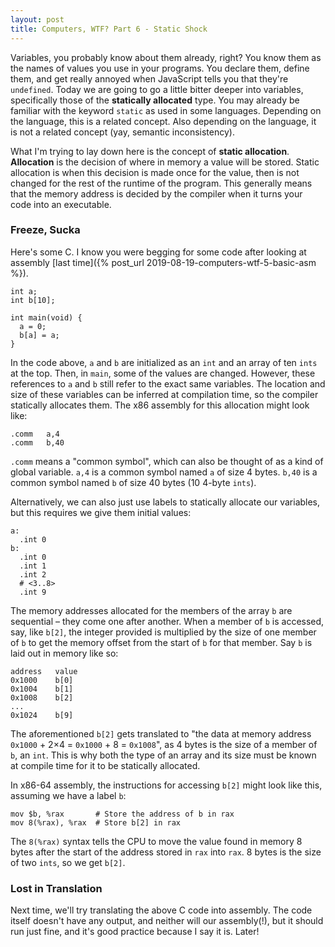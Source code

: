 ```yaml
---
layout: post
title: Computers, WTF? Part 6 - Static Shock
---
```

Variables, you probably know about them already, right? You know them as the 
names of values you use in your programs. You declare them, define them, and 
get really annoyed when JavaScript tells you that they're `undefined`. Today 
we are going to go a little bitter deeper into variables, specifically those 
of the **statically allocated** type. You may already be familiar with the 
keyword `static` as used in some languages. Depending on the language, this is 
a related concept. Also depending on the language, it is not a related concept 
(yay, semantic inconsistency).

What I'm trying to lay down here is the concept of **static allocation**. 
**Allocation** is the decision of where in memory a value will be stored. 
Static allocation is when this decision is made once for the value, then is 
not changed for the rest of the runtime of the program. This generally means 
that the memory address is decided by the compiler when it turns your code 
into an executable.

### Freeze, Sucka
Here's some C. I know you were begging for some code after looking at 
assembly [last time]({% post_url 2019-08-19-computers-wtf-5-basic-asm %}).

```
int a;
int b[10];

int main(void) {
  a = 0;
  b[a] = a;
}
```

In the code above, `a` and `b` are initialized as an `int` and an array of ten 
`ints` at the top. Then, in `main`, some of the values are changed. However, 
these references to `a` and `b` still refer to the exact same variables. The 
location and size of these variables can be inferred at compilation time, so 
the compiler statically allocates them. The x86 assembly for this allocation 
might look like:

```
.comm   a,4
.comm   b,40
```

`.comm` means a "common symbol", which can also be thought of as a kind of 
global variable. `a,4` is a common symbol named `a` of size 4 bytes. `b,40` is 
a common symbol named `b` of size 40 bytes (10 4-byte `ints`).

Alternatively, we can also just use labels to statically allocate our 
variables, but this requires we give them initial values:

```
a:
  .int 0
b:
  .int 0
  .int 1
  .int 2
  # <3..8>
  .int 9
```

The memory addresses allocated for the members of the array `b` are sequential 
– they come one after another. When a member of `b` is accessed, say, like 
`b[2]`, the integer provided is multiplied by the size of one member of `b` to 
get the memory offset from the start of `b` for that member. Say `b` is laid 
out in memory like so:

````
address   value
0x1000    b[0]
0x1004    b[1]
0x1008    b[2]
...
0x1024    b[9]
````

The aforementioned `b[2]` gets translated to "the data at memory address 
`0x1000` + 2&times;4 = `0x1000` + 8 = `0x1008`", as 4 bytes is the size of a 
member of `b`, an `int`. This is why both the type of an array and its size 
must be known at compile time for it to be statically allocated.

In x86-64 assembly, the instructions for accessing `b[2]` might look like 
this, assuming we have a label `b`:

```
mov $b, %rax       # Store the address of b in rax
mov 8(%rax), %rax  # Store b[2] in rax
```

The `8(%rax)` syntax tells the CPU to move the value found in memory 8 bytes 
after the start of the address stored in `rax` into `rax`. 8 bytes is the size 
of two `ints`, so we get `b[2]`.

### Lost in Translation
Next time, we'll try translating the above C code into assembly. The code 
itself doesn't have any output, and neither will our assembly(!), but it 
should run just fine, and it's good practice because I say it is. Later!
